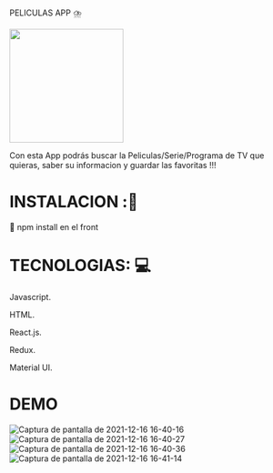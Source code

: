 PELICULAS APP ⛈️
<p alaign="right">
  <img height="200" src="https://i.blogs.es/aa91a3/cine-/1366_2000.jpg" />
</p>

Con esta App podrás buscar la Peliculas/Serie/Programa de TV que quieras, saber su informacion y guardar las favoritas !!!  

# INSTALACION ::wrench:
📝 npm install en el front 

# TECNOLOGIAS: :computer:

Javascript.

HTML.

React.js.

Redux.

Material UI.

# DEMO 

![Captura de pantalla de 2021-12-16 16-40-16](https://user-images.githubusercontent.com/29457718/146437662-3dcabf66-2914-41c0-8870-c95d7e241eb6.png)
![Captura de pantalla de 2021-12-16 16-40-27](https://user-images.githubusercontent.com/29457718/146437668-0ba070c0-754d-4920-834a-f895d71ff966.png)
![Captura de pantalla de 2021-12-16 16-40-36](https://user-images.githubusercontent.com/29457718/146437672-424849d1-8eb9-4d47-a543-84f9388ba6a6.png)
![Captura de pantalla de 2021-12-16 16-41-14](https://user-images.githubusercontent.com/29457718/146437720-e4de0214-00ea-40a1-922e-70fda3dc8e49.png)
